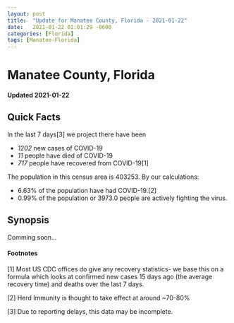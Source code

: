 ```yaml
---
layout: post
title:  "Update for Manatee County, Florida - 2021-01-22"
date:   2021-01-22 01:01:29 -0600
categories: [Florida]
tags: [Manatee-Florida]
---
```


# Manatee County, Florida
#### Updated 2021-01-22

## Quick Facts

In the last 7 days[3] we project there have been
- *1202* new cases of COVID-19
- *11* people have died of COVID-19
- *717* people have recovered from COVID-19[1]

The population in this census area is 403253. By our calculations:
- 6.63% of the population have had COVID-19.[2]
- 0.99% of the population or 3973.0 people are actively fighting the virus.

## Synopsis

Comming soon...


#### Footnotes

[1] Most US CDC offices do give any recovery statistics- we base this on a formula which looks at confirmed new cases
15 days ago (the average recovery time) and deaths over the last 7 days.

[2] Herd Immunity is thought to take effect at around ~70-80%

[3] Due to reporting delays, this data may be incomplete.
 
    